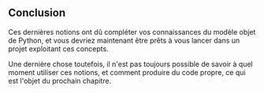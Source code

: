 ## Conclusion

Ces dernières notions ont dû compléter vos connaissances du modèle objet de Python, et vous devriez maintenant être prêts à vous lancer dans un projet exploitant ces concepts.

Une dernière chose toutefois, il n'est pas toujours possible de savoir à quel moment utiliser ces notions, et comment produire du code propre, ce qui est l'objet du prochain chapitre.
